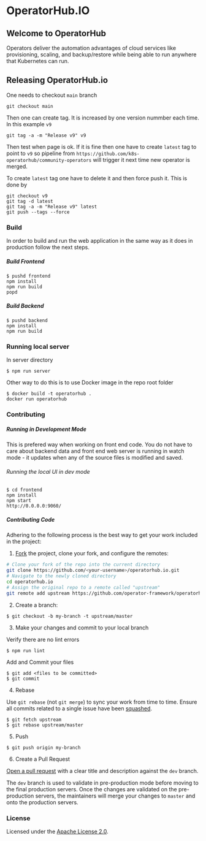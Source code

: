 # OperatorHub.IO

## Welcome to OperatorHub

Operators deliver the automation advantages of cloud services like provisioning, scaling, and backup/restore while being
able to run anywhere that Kubernetes can run.

## Releasing OperatorHub.io

One needs to checkout `main` branch

```
git checkout main
```

Then one can create tag. It is increased by one version nummber each time. In this example `v9`

```
git tag -a -m "Release v9" v9
```

Then test when page is ok. If it is fine then one have to create `latest` tag to point to `v9` so pipeline from `https://github.com/k8s-operatorhub/community-operators` will trigger it next time new operator is merged.

To create `latest` tag one have to delete it and then force push it. This is done by

```
git checkout v9
git tag -d latest
git tag -a -m "Release v9" latest
git push --tags --force
```

### Build

In order to build and run the web application in the same way as it does in production follow the next steps.

##### Build Frontend

```
$ pushd frontend
npm install
npm run build
popd
```

##### Build Backend

```
$ pushd backend
npm install
npm run build
```

### Running local server

In server directory

```
$ npm run server
```

Other way to do this is to use Docker image in the repo root folder

```
$ docker build -t operatorhub .
docker run operatorhub
```

### Contributing

##### Running in Development Mode

This is prefered way when working on front end code. You do not have to care about backend data and front end web server is running in watch mode - it updates when any of the source files is modified and saved.

###### Running the local UI in dev mode

```
$ cd frontend
npm install
npm start
http://0.0.0.0:9060/
```

##### Contributing Code

Adhering to the following process is the best way to get your work included in the project:

1.  [Fork](https://help.github.com/fork-a-repo/) the project, clone your fork, and configure the remotes:

```bash
# Clone your fork of the repo into the current directory
git clone https://github.com/<your-username>/operatorhub.io.git
# Navigate to the newly cloned directory
cd operatorhub.io
# Assign the original repo to a remote called "upstream"
git remote add upstream https://github.com/operator-framework/operatorhub.io.git
```

2.  Create a branch:

```text
$ git checkout -b my-branch -t upstream/master
```

3. Make your changes and commit to your local branch

Verify there are no lint errors

```text
$ npm run lint
```

Add and Commit your files

```text
$ git add <files to be committed>
$ git commit
```

4.  Rebase

Use `git rebase` (not `git merge`) to sync your work from time to time. Ensure all commits related to a single
issue have been [squashed](https://github.com/ginatrapani/todo.txt-android/wiki/Squash-All-Commits-Related-to-a-Single-Issue-into-a-Single-Commit).

```text
$ git fetch upstream
$ git rebase upstream/master
```

5.  Push

```text
$ git push origin my-branch
```

6.  Create a Pull Request

[Open a pull request](https://help.github.com/articles/using-pull-requests/) with a clear title and description against
the `dev` branch.

The `dev` branch is used to validate in pre-production mode before moving to the final production servers. Once the
changes are validated on the pre-production servers, the maintainers will merge your changes to `master` and onto the
production servers.

### License

Licensed under the [Apache License 2.0](http://www.apache.org/licenses/LICENSE-2.0.html).
